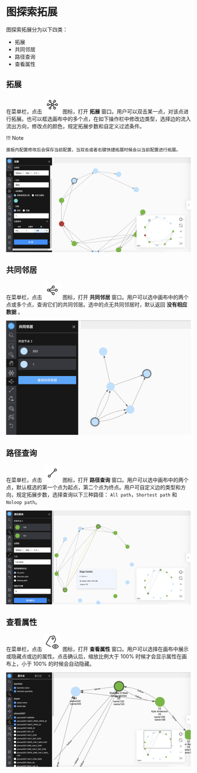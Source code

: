 # 图探索拓展

图探索拓展分为以下四类：

- 拓展
- 共同邻居
- 路径查询
- 查看属性

## 拓展

在菜单栏，点击 ![expand](../figs/rightclickmenu-expand.png) 图标，打开 **拓展** 窗口。用户可以双击某一点，对该点进行拓展。也可以框选画布中的多个点，在如下操作栏中修改边类型，选择边的流入流出方向，修改点的颜色，规定拓展步数和自定义过滤条件。

!!! Note

    面板内配置修改后会保存当前配置，当双击或者右键快捷拓展时候会以当前配置进行拓展。

![expand](../figs/ex-ug-013-1.png)

## 共同邻居

在菜单栏，点击 ![commonneighbor](../figs/rightclickmenu-commonNeighbor.png) 图标，打开 **共同邻居** 窗口。用户可以选中画布中的两个点或多个点，查询它们的共同邻居。选中的点无共同邻居时，默认返回 **没有相应数据** 。

![common_neighbor](../figs/ex-ug-014-1.png)

## 路径查询

在菜单栏，点击 ![findpath](../figs/rightclickmenu-findPath.png) 图标，打开 **路径查询** 窗口。用户可以选中画布中的两个点，默认框选的第一个点为起点，第二个点为终点。用户可自定义边的类型和方向，规定拓展步数，选择查询以下三种路径： `All path`，`Shortest path` 和 `Noloop path`。

![find_path](../figs/ex-ug-015-1.png)

## 查看属性

在菜单栏，点击 ![propertyview](../figs/nav-propertyView.png) 图标，打开 **查看属性** 窗口。用户可以选择在画布中展示或隐藏点或边的属性。点击确认后，缩放比例大于 100% 时候才会显示属性在画布上，小于 100% 的时候会自动隐藏。

![show_property](../figs/ex-ug-016-1.png)
